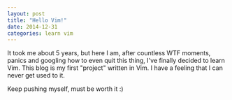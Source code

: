 ```yaml
---
layout: post
title: "Hello Vim!"
date: 2014-12-31
categories: learn vim
---
```

It took me about 5 years, but here I am, after countless WTF moments, panics and googling how to even quit this thing, I've finally decided to learn Vim.
This blog is my first "project" written in Vim. I have a feeling that I can never get used to it.

Keep pushing myself, must be worth it :)
